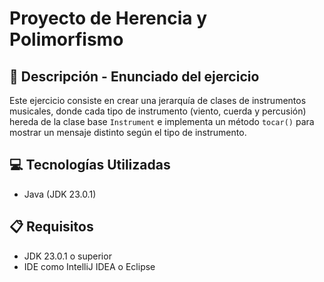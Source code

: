 # Proyecto de Herencia y Polimorfismo

## 📄 Descripción - Enunciado del ejercicio
Este ejercicio consiste en crear una jerarquía de clases de instrumentos musicales, donde cada tipo de instrumento (viento, cuerda y percusión) hereda de la clase base `Instrument` e implementa un método `tocar()` para mostrar un mensaje distinto según el tipo de instrumento.

## 💻 Tecnologías Utilizadas
- Java (JDK 23.0.1)

## 📋 Requisitos
- JDK 23.0.1 o superior
- IDE como IntelliJ IDEA o Eclipse
